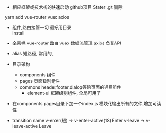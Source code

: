 - 相应框架或技术栈的快速启动
github项目 Stater
.git 删除

yarn add vue-router vuex axios 

- 组件,路由接管一切
  最好用目录
  <router-view />  
  install
- 全家桶
  vue-router  路由
  vuex 数据流管理
  axios  负责API

- alias
  短路径, 常用的,

- 目录架构 
  - components 组件
  - pages 页面级别组件
  - commons header,footer,dialog等跨页面的通用组件
    - element-ui 框架级别组件,
      全局可用了

- 在components pages目录下加一个index.js 模块化输出所有的文件,增加可读性
- transition name
    v-enter(短) -> v-enter-active(1S)   Enter
    v-leave -> v-leave-active  Leave
